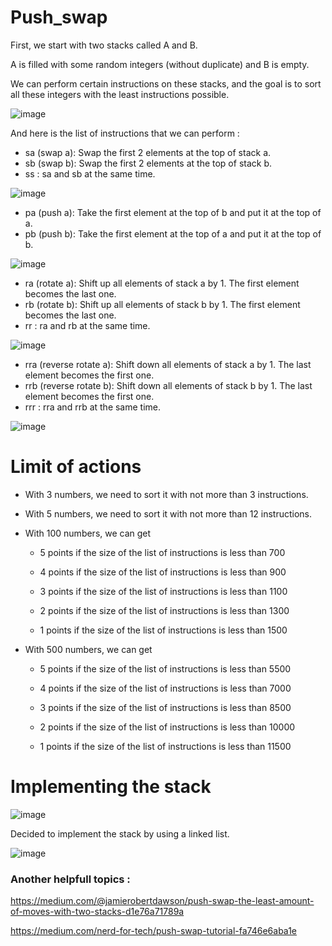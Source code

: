 # Push_swap

First, we start with two stacks called A and B.

A is filled with some random integers (without duplicate) and B is empty. 

We can perform certain instructions on these stacks, and the goal is to sort all these integers with the least instructions possible.

![image](https://github.com/izzypt/Push_swap/assets/73948790/5a04b89f-4ed9-48bf-bdd4-6bf56766cbb7)



And here is the list of instructions that we can perform :

- sa (swap a): Swap the first 2 elements at the top of stack a. 
- sb (swap b): Swap the first 2 elements at the top of stack b.
- ss : sa and sb at the same time.

![image](https://github.com/izzypt/Push_swap/assets/73948790/407c667f-1eae-47d4-a0c3-a8c337168fd3)

- pa (push a): Take the first element at the top of b and put it at the top of a. 
- pb (push b): Take the first element at the top of a and put it at the top of b.

![image](https://github.com/izzypt/Push_swap/assets/73948790/47290d7c-112c-4de7-8b58-bac1a6bd1785)

- ra (rotate a): Shift up all elements of stack a by 1. The first element becomes the last one.
- rb (rotate b): Shift up all elements of stack b by 1. The first element becomes the last one.
- rr : ra and rb at the same time.

![image](https://github.com/izzypt/Push_swap/assets/73948790/c5bb74b4-8d3d-47bc-8622-22ad9feea6a8)


- rra (reverse rotate a): Shift down all elements of stack a by 1. The last element becomes the first one.
- rrb (reverse rotate b): Shift down all elements of stack b by 1. The last element becomes the first one.
- rrr : rra and rrb at the same time.

![image](https://github.com/izzypt/Push_swap/assets/73948790/a7ea4981-003b-48c3-b171-a48887ce7fd0)


# Limit of actions

- With 3 numbers, we need to sort it with not more than 3 instructions.

- With 5 numbers, we need to sort it with not more than 12 instructions.

- With 100 numbers, we can get

  - 5 points if the size of the list of instructions is less than 700

  - 4 points if the size of the list of instructions is less than 900

  - 3 points if the size of the list of instructions is less than 1100

  - 2 points if the size of the list of instructions is less than 1300

  - 1 points if the size of the list of instructions is less than 1500

- With 500 numbers, we can get

  - 5 points if the size of the list of instructions is less than 5500

  - 4 points if the size of the list of instructions is less than 7000

  - 3 points if the size of the list of instructions is less than 8500

  - 2 points if the size of the list of instructions is less than 10000

  - 1 points if the size of the list of instructions is less than 11500


# Implementing the stack

![image](https://github.com/izzypt/Push_swap/assets/73948790/04aac693-59b3-4f62-8d3c-4fe703f03206)



Decided to implement the stack by using a linked list.

![image](https://github.com/izzypt/Push_swap/assets/73948790/7486eb4f-bb2f-4a45-ba97-ca808055e89d)


### Another helpfull topics :

https://medium.com/@jamierobertdawson/push-swap-the-least-amount-of-moves-with-two-stacks-d1e76a71789a

https://medium.com/nerd-for-tech/push-swap-tutorial-fa746e6aba1e
